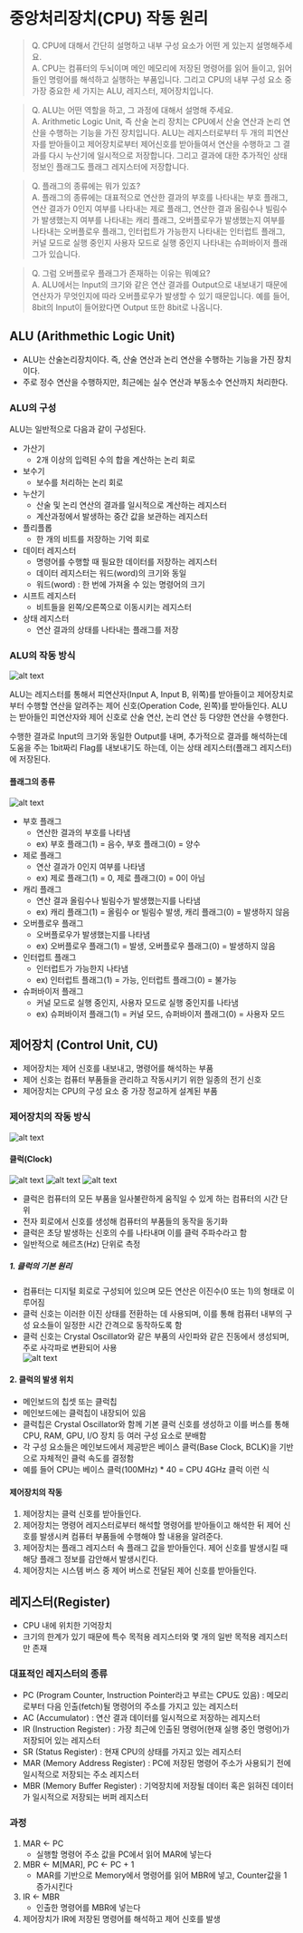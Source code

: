 # 중앙처리장치(CPU) 작동 원리
> Q. CPU에 대해서 간단히 설명하고 내부 구성 요소가 어떤 게 있는지 설명해주세요.   
> A. CPU는 컴퓨터의 두뇌이며 메인 메모리에 저장된 명령어를 읽어 들이고, 읽어 들인 명령어를 해석하고 실행하는 부품입니다. 그리고 CPU의 내부 구성 요소 중 가장 중요한 세 가지는 ALU, 레지스터, 제어장치입니다.

> Q. ALU는 어떤 역할을 하고, 그 과정에 대해서 설명해 주세요.   
> A. Arithmetic Logic Unit, 즉 산술 논리 장치는 CPU에서 산술 연산과 논리 연산을 수행하는 기능을 가진 장치입니다. ALU는 레지스터로부터 두 개의 피연산자를 받아들이고 제어장치로부터 제어신호를 받아들여서 연산을 수행하고 그 결과를 다시 누산기에 일시적으로 저장합니다. 그리고 결과에 대한 추가적인 상태 정보인 플래그도 플래그 레지스터에 저장합니다.

> Q. 플래그의 종류에는 뭐가 있죠?  
> A. 플래그의 종류에는 대표적으로 연산한 결과의 부호를 나타내는 부호 플래그, 연산 결과가 0인지 여부를 나타내는 제로 플래그, 연산한 결과 올림수나 빌림수가 발생했는지 여부를 나타내는 캐리 플래그, 오버플로우가 발생했는지 여부를 나타내는 오버플로우 플래그, 인터럽트가 가능한지 나타내는 인터럽트 플래그, 커널 모드로 실행 중인지 사용자 모드로 실행 중인지 나타내는 슈퍼바이저 플래그가 있습니다.

> Q. 그럼 오버플로우 플래그가 존재하는 이유는 뭐예요?  
> A. ALU에서는 Input의 크기와 같은 연산 결과를 Output으로 내보내기 때문에 연산자가 무엇인지에 따라 오버플로우가 발생할 수 있기 때문입니다. 예를 들어, 8bit의 Input이 들어왔다면 Output 또한 8bit로 나옵니다.

## ALU (Arithmethic Logic Unit)
- ALU는 산술논리장치이다. 즉, 산술 연산과 논리 연산을 수행하는 기능을 가진 장치이다.   
- 주로 정수 연산을 수행하지만, 최근에는 실수 연산과 부동소수 연산까지 처리한다.


### ALU의 구성
ALU는 일반적으로 다음과 같이 구성된다.

- 가산기
    - 2개 이상의 입력된 수의 합을 계산하는 논리 회로
- 보수기
    - 보수를 처리하는 논리 회로
- 누산기
    - 산술 및 논리 연산의 결과를 일시적으로 계산하는 레지스터
    - 계산과정에서 발생하는 중간 값을 보관하는 레지스터
- 플리플롭
    - 한 개의 비트를 저장하는 기억 회로
- 데이터 레지스터
    - 명령어를 수행할 때 필요한 데이터를 저장하는 레지스터
    - 데이터 레지스터는 워드(word)의 크기와 동일
    - 워드(word) : 한 번에 가져올 수 있는 명령어의 크기
- 시프트 레지스터
    - 비트들을 왼쪽/오른쪽으로 이동시키는 레지스터
- 상태 레지스터
    - 연산 결과의 상태를 나타내는 플래그를 저장


### ALU의 작동 방식
![alt text](./img/alu.png)

ALU는 레지스터를 통해서 피연산자(Input A, Input B, 위쪽)를 받아들이고 제어장치로부터 수행할 연산을 알려주는 제어 신호(Operation Code, 왼쪽)를 받아들인다. ALU는 받아들인 피연산자와 제어 신호로 산술 연산, 논리 연산 등 다양한 연산을 수행한다.

수행한 결과로 Input의 크기와 동일한 Output를 내며, 추가적으로 결과를 해석하는데 도움을 주는 1bit짜리 Flag를 내보내기도 하는데, 이는 상태 레지스터(플래그 레지스터)에 저장된다.

#### 플래그의 종류
![alt text](./img/flag.png)
- 부호 플래그
    - 연산한 결과의 부호를 나타냄
    - ex) 부호 플래그(1) = 음수, 부호 플래그(0) = 양수
- 제로 플래그
    - 연산 결과가 0인지 여부를 나타냄
    - ex) 제로 플래그(1) = 0, 제로 플래그(0) = 0이 아님
- 캐리 플래그
    - 연산 결과 올림수나 빌림수가 발생했는지를 나타냄
    - ex) 캐리 플래그(1) = 올림수 or 빌림수 발생, 캐리 플래그(0) = 발생하지 않음
- 오버플로우 플래그
    - 오버플로우가 발생했는지를 나타냄
    - ex) 오버플로우 플래그(1) = 발생, 오버플로우 플래그(0) = 발생하지 않음
- 인터럽트 플래그
    - 인터럽트가 가능한지 나타냄
    - ex) 인터럽트 플래그(1) = 가능, 인터럽트 플래그(0) = 불가능
- 슈퍼바이저 플래그
    - 커널 모드로 실행 중인지, 사용자 모드로 실행 중인지를 나타냄
    - ex)  슈퍼바이저 플래그(1) = 커널 모드, 슈퍼바이저 플래그(0) = 사용자 모드


## 제어장치 (Control Unit, CU)
- 제어장치는 제어 신호를 내보내고, 명령어를 해석하는 부품
- 제어 신호는 컴퓨터 부품들을 관리하고 작동시키기 위한 일종의 전기 신호
- 제어장치는 CPU의 구성 요소 중 가장 정교하게 설계된 부품

### 제어장치의 작동 방식
![alt text](./img/controlUnit.png)

#### 클럭(Clock)
![alt text](./img/positionOfClockGen.png)
![alt text](./img/clockGen.png)
![alt text](./img/crystalOscillatorAndClockChip.png)
- 클럭은 컴퓨터의 모든 부품을 일사불란하게 움직일 수 있게 하는 컴퓨터의 시간 단위
- 전자 회로에서 신호를 생성해 컴퓨터의 부품들의 동작을 동기화
- 클럭은 초당 발생하는 신호의 수를 나타내며 이를 클럭 주파수라고 함
- 일반적으로 헤르츠(Hz) 단위로 측정

##### 1. 클럭의 기본 원리
- 컴퓨터는 디지털 회로로 구성되어 있으며 모든 연산은 이진수(0 또는 1)의 형태로 이루어짐
- 클럭 신호는 이러한 이진 상태를 전환하는 데 사용되며, 이를 통해 컴퓨터 내부의 구성 요소들이 일정한 시간 간격으로 동작하도록 함
- 클럭 신호는 Crystal Oscillator와 같은 부품의 사인파와 같은 진동에서 생성되며, 주로 사각파로 변환되어 사용   
![alt text](./img/squareWave.png)

#### 2. 클럭의 발생 위치
- 메인보드의 칩셋 또는 클럭칩
- 메인보드에는 클럭칩이 내장되어 있음
- 클럭칩은 Crystal Oscillator와 함께 기본 클럭 신호를 생성하고 이를 버스를 통해 CPU, RAM, GPU, I/O 장치 등 여러 구성 요소로 분배함
- 각 구성 요소들은 메인보드에서 제공받은 베이스 클럭(Base Clock, BCLK)을 기반으로 자체적인 클럭 속도를 결정함
- 예를 들어 CPU는 베이스 클럭(100MHz) * 40 = CPU 4GHz 클럭 이런 식

#### 제어장치의 작동
1. 제어장치는 클럭 신호를 받아들인다.
2. 제어장치는 명령어 레지스터로부터 해석할 명령어를 받아들이고 해석한 뒤 제어 신호를 발생시켜 컴퓨터 부품들에 수행해야 할 내용을 알려준다.
3. 제어장치는 플래그 레지스터 속 플래그 값을 받아들인다. 제어 신호를 발생시킬 때 해당 플래그 정보를 감안해서 발생시킨다.
4. 제어장치는 시스템 버스 중 제어 버스로 전달된 제어 신호를 받아들인다.

## 레지스터(Register)
- CPU 내에 위치한 기억장치
- 크기의 한계가 있기 때문에 특수 목적용 레지스터와 몇 개의 일반 목적용 레지스터만 존재

### 대표적인 레지스터의 종류
- PC (Program Counter, Instruction Pointer라고 부르는 CPU도 있음) : 메모리로부터 다음 인출(fetch)될 명령어의 주소를 가지고 있는 레지스터
- AC (Accumulator) : 연산 결과 데이터를 일시적으로 저장하는 레지스터
- IR (Instruction Register) : 가장 최근에 인출된 명령어(현재 실행 중인 명령어)가 저장되어 있는 레지스터
- SR (Status Register) : 현재 CPU의 상태를 가지고 있는 레지스터
- MAR (Memory Address Register) : PC에 저장된 명령어 주소가 사용되기 전에 일시적으로 저장되는 주소 레지스터
- MBR (Memory Buffer Register) : 기억장치에 저장될 데이터 혹은 읽혀진 데이터가 일시적으로 저장되는 버퍼 레지스터

### 과정
1. MAR ← PC
    - 실행할 명령어 주소 값을 PC에서 읽어 MAR에 넣는다
2. MBR ← M[MAR], PC ← PC + 1
    - MAR를 기반으로 Memory에서 명령어를 읽어 MBR에 넣고, Counter값을 1 증가시킨다
3. IR ← MBR
    - 인출한 명령어를 MBR에 넣는다
4. 제어장치가 IR에 저장된 명령어를 해석하고 제어 신호를 발생

